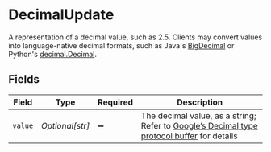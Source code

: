 # DecimalUpdate

A representation of a decimal value, such as 2.5. Clients may convert values into language-native decimal formats, such as Java's [BigDecimal][] or Python's [decimal.Decimal][].

 [BigDecimal]:
 https://docs.oracle.com/en/java/javase/11/docs/api/java.base/java/math/BigDecimal.html
 [decimal.Decimal]: https://docs.python.org/3/library/decimal.html


## Fields

| Field                                                                                                                                                                                                              | Type                                                                                                                                                                                                               | Required                                                                                                                                                                                                           | Description                                                                                                                                                                                                        |
| ------------------------------------------------------------------------------------------------------------------------------------------------------------------------------------------------------------------ | ------------------------------------------------------------------------------------------------------------------------------------------------------------------------------------------------------------------ | ------------------------------------------------------------------------------------------------------------------------------------------------------------------------------------------------------------------ | ------------------------------------------------------------------------------------------------------------------------------------------------------------------------------------------------------------------ |
| `value`                                                                                                                                                                                                            | *Optional[str]*                                                                                                                                                                                                    | :heavy_minus_sign:                                                                                                                                                                                                 | The decimal value, as a string; Refer to [Google’s Decimal type protocol buffer](https://github.com/googleapis/googleapis/blob/40203ca1880849480bbff7b8715491060bbccdf1/google/type/decimal.proto#L33) for details |